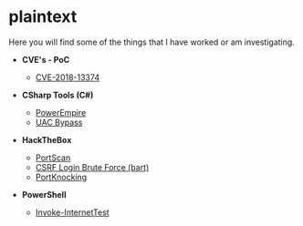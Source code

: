 # plaintext

Here you will find some of the things that I have worked or am investigating.

* **CVE's - PoC**
	* [CVE-2018-13374](https://github.com/juliourena/plaintext/tree/master/CVE-PoC)

* **CSharp Tools (C#)**
	* [PowerEmpire](https://github.com/juliourena/plaintext/tree/master/CSharp%20Tools/PowerEmpire)
	* [UAC Bypass](https://github.com/juliourena/plaintext/tree/master/CSharp%20Tools/UAC%20Bypass)
* **HackTheBox**
	* [PortScan](https://github.com/juliourena/plaintext/blob/master/hackthebox/PortScan.sh)
	* [CSRF Login Brute Force (bart)](https://github.com/juliourena/plaintext/blob/master/hackthebox/bart-bruteforce.py)
	* [PortKnocking](https://github.com/juliourena/plaintext/blob/master/hackthebox/portknocking.py)
* **PowerShell**
	* [Invoke-InternetTest](https://github.com/juliourena/plaintext/blob/master/Powershell/Invoke-InternetTest.ps1)

